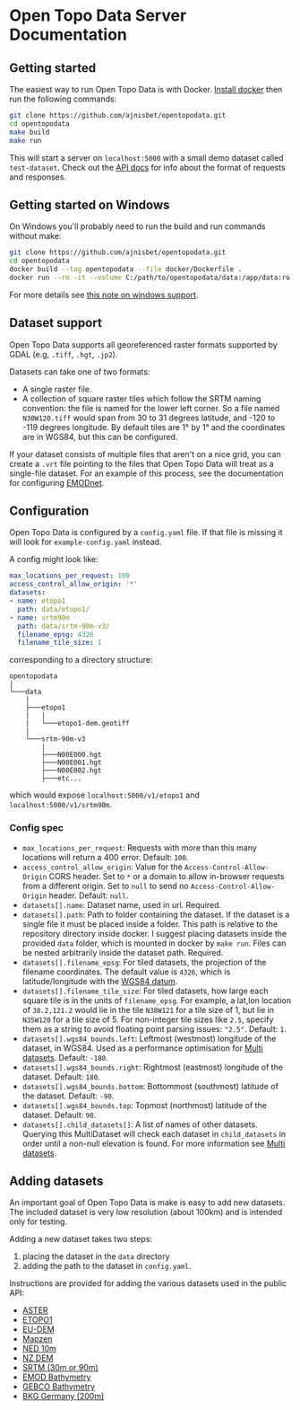 # Open Topo Data Server Documentation


## Getting started

The easiest way to run Open Topo Data is with Docker. [Install docker](https://docs.docker.com/install/) then run the following commands:

```bash
git clone https://github.com/ajnisbet/opentopodata.git
cd opentopodata
make build
make run
```

This will start a server on `localhost:5000` with a small demo dataset called `test-dataset`. Check out the [API docs](api.md) for info about the format of requests and responses.


## Getting started on Windows

On Windows you'll probably need to run the build and run commands without make:

```bash
git clone https://github.com/ajnisbet/opentopodata.git
cd opentopodata
docker build --tag opentopodata --file docker/Dockerfile . 
docker run --rm -it --volume C:/path/to/opentopodata/data:/app/data:ro -p 5000:5000 opentopodata sh -c "/usr/bin/supervisord -c /app/docker/supervisord.conf"
```

For more details see [this note on windows support](notes/windows-support.md).


## Dataset support

Open Topo Data supports all georeferenced raster formats supported by GDAL (e.g, `.tiff`, `.hgt`, `.jp2`).

Datasets can take one of two formats:

* A single raster file.
* A collection of square raster tiles which follow the SRTM naming convention: the file is named for the lower left corner. So a file named `N30W120.tiff` would span from 30 to 31 degrees latitude, and -120 to -119 degrees longitude. By default tiles are 1° by 1° and the coordinates are in WGS84, but this can be configured.


If your dataset consists of multiple files that aren't on a nice grid, you can create a `.vrt` file pointing to the files that Open Topo Data will treat as a single-file dataset. For an example of this process, see the documentation for configuring [EMODnet](datasets/emod2018.md).


## Configuration

Open Topo Data is configured by a `config.yaml` file. If that file is missing it will look for `example-config.yaml` instead.

A config might look like:

```yaml
max_locations_per_request: 100 
access_control_allow_origin: '*'
datasets:
- name: etopo1
  path: data/etopo1/
- name: srtm90m
  path: data/srtm-90m-v3/
  filename_epsg: 4326
  filename_tile_size: 1
```

corresponding to a directory structure:

```
opentopodata
|
└───data
    |
    ├───etopo1
    |   |
    |   └───etopo1-dem.geotiff
    |
    └───srtm-90m-v3
        |
        ├───N00E000.hgt 
        ├───N00E001.hgt 
        ├───N00E002.hgt 
        ├───etc...
```


which would expose `localhost:5000/v1/etopo1` and `localhost:5000/v1/srtm90m`.


### Config spec

* `max_locations_per_request`: Requests with more than this many locations will return a 400 error. Default: `100`.
* `access_control_allow_origin`: Value for the `Access-Control-Allow-Origin` CORS header. Set to `*` or a domain to allow in-browser requests from a different origin. Set to `null` to send no `Access-Control-Allow-Origin` header. Default: `null`.
* `datasets[].name`: Dataset name, used in url. Required.
* `datasets[].path`: Path to folder containing the dataset. If the dataset is a single file it must be placed inside a folder. This path is relative to the repository directory inside docker. I suggest placing datasets inside the provided `data` folder, which is mounted in docker by `make run`. Files can be nested arbitrarily inside the dataset path. Required.
* `datasets[].filename_epsg`: For tiled datasets, the projection of the filename coordinates. The default value is `4326`, which is latitude/longitude with the [WGS84 datum](https://spatialreference.org/ref/epsg/wgs-84/).
* `datasets[].filename_tile_size`: For tiled datasets, how large each square tile is in the units of `filename_epsg`. For example, a lat,lon location of `38.2,121.2` would lie in the tile `N38W121` for a tile size of 1, but lie in `N35W120` for a tile size of 5. For non-integer tile sizes like `2.5`, specify them as a string to avoid floating point parsing issues: `"2.5"`. Default: `1`.
* `datasets[].wgs84_bounds.left`: Leftmost (westmost) longitude of the dataset, in WGS84. Used as a performance optimisation for [Multi datasets]('../notes/multiple-datasets.md'). Default: `-180`.
* `datasets[].wgs84_bounds.right`: Rightmost (eastmost) longitude of the dataset. Default: `180`.
* `datasets[].wgs84_bounds.bottom`: Bottommost (southmost) latitude of the dataset. Default: `-90`.
* `datasets[].wgs84_bounds.top`: Topmost (northmost) latitude of the dataset. Default: `90`.
* `datasets[].child_datasets[]`: A list of names of other datasets. Querying this MultiDataset will check each dataset in `child_datasets` in order until a non-null elevation is found. For more information see [Multi datasets]('../notes/multiple-datasets.md'). 


## Adding datasets

An important goal of Open Topo Data is make is easy to add new datasets. The included dataset is very low resolution (about 100km) and is intended only for testing.

Adding a new dataset takes two steps:

1. placing the dataset in the `data` directory
2. adding the path to the dataset in `config.yaml`.



Instructions are provided for adding the various datasets used in the public API:


* [ASTER](datasets/aster.md)
* [ETOPO1](datasets/etopo1.md)
* [EU-DEM](datasets/eudem.md)
* [Mapzen](datasets/mapzen.md)
* [NED 10m](datasets/ned.md)
* [NZ DEM](datasets/nzdem.md)
* [SRTM (30m or 90m)](datasets/srtm.md)
* [EMOD Bathymetry](datasets/emod2018.md)
* [GEBCO Bathymetry](datasets/gebco2020.md)
* [BKG Germany (200m)](datasets/bkg.md)




